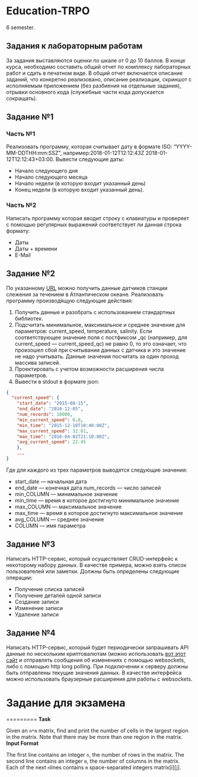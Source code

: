 # Education-TRPO
6 semester. 
## Задания к лабораторным работам 
За задания выставляются оценки по шкале от 0 до 10 баллов. 
В конце курса, необходимо составить общий отчет по комплексу лабораторных работ и сдать в печатном виде. В общий отчет включается описание заданий, что конкретно реализовано, описание реализации, скриншот с исполняемым приложением (без разбиения на отдельные задания), отрывки основного кода (служебные части кода допускается сокращать). 
## Задание №1 
### Часть №1
Реализовать программу, которая считывает дату в формате ISO: “YYYY-MM-DDTHH:mm:SSZ", например:2018-01-12T12:12:43Z 2018-01-12T12:12:43+03:00. 
Вывести следующие даты:
* Начало следующего дня
* Начало следующего месяца
* Начало недели (в которую входит указанный день)
* Конец недели (в которую входит указанный день).
### Часть №2 
Написать программу которая вводит строку с клавиатуры и проверяет с помощью регулярных выражений соответствует ли данная строка формату:
* Даты
* Даты + времени
* E-Mail 
## Задание №2
По указанному [URL](http://www.neracoos.org/erddap/tabledap/E05_aanderaa_all.json?station,mooring_site_desc,water_depth,time,current_speed,current_speed_qc,current_direction,current_direction_qc,current_u,current_u_qc,current_v,current_v_qc,temperature,temperature_qc,conductivity,conductivity_qc,salinity,salinity_qc,sigma_t,sigma_t_qc,time_created,time_modified,longitude,latitude,depth&time%3E=2015-08-25T15:00:00Z&time%3C=2016-12-05T14:00:00Z) можно получить данные датчиков станции слежения за течением в Атлантическом океане. 
Реализовать программу производящую следующие действия:
1. Получить данные и разобрать с использованием стандартных библиотек.
2. Подсчитать минимальное, максимальное и среднее значение для параметров: current_speed, temperature, salinity. Если соответствующее значение поля с постфиксом _qc (например, для current_speed — current_speed_qc) не равно 0, то это означает, что произошел сбой при считывании данных с датчика и это значение не надо учитывать. Данные значения посчитать за один проход массива записей.
3. Проектировать с учетом возможности расширения числа параметров.
4. Вывести в stdout в формате json:
```json
{ 
  "current_speed": { 
    "start_date": "2015-08-15",
    "end_date": "2016-12-05",
    "num_records": 10000,
    "min_current_speed": 0.0,
    "min_time": "2015-12-10T10:40:00Z",
    "max_current_speed": 32.81,
    "max_time": "2016-04-02T21:10:00Z",
    "avg_current_speed": 22.45     
    },
    ... 
}
```
Где для каждого из трех параметров выводятся следующие значения: 
- start_date — начальная дата 
- end_date — конечная дата num_records — число записей 
- min_COLUMN — минимальное значение 
- min_time — время в которое достигнуто минимальное значение 
- max_COLUMN — максимальное значение 
- max_time — время в которое достигнуто максимальное значение 
- avg_COLUMN — среднее значение 
- COLUMN — имя параметра 

## Задание №3
Написать HTTP-сервис, который осуществляет CRUD-интерфейс к некоторому набору данных. 
В качестве примера, можно взять список пользователей или заметки. 
Должны быть определены следующие операции: 
- Получение списка записей
- Получение деталей одной записи 
- Создание записи
- Изменение записи
- Удаление записи 
## Задание №4 
Написать HTTP-сервис, который будет периодически запрашивать API данные по нескольким криптовалютам (можно использовать [вот этот сайт](https://min-api.cryptocompare.com/) и отправлять сообщения об изменениях с помощью websockets, либо с помощью http long polling. 
При подключении к серверу должны быть отправлены текущие значения данных. 
В качестве интерфейса можно использовать браузерные расширения для работы с websockets. 
 
 # Задание для экзамена
 =========
 **Task** 

Given an `n*m` matrix, find and print the number of cells in the largest region in the matrix. Note that there may be more than one region in the matrix.
**Input Format**

The first line contains an integer `n`, the number of rows in the matrix. 
The second line contains an integer `m`, the number of columns in the matrix. 
Each of the next `n`lines contains `m` space-separated integers matrix[i][j].
